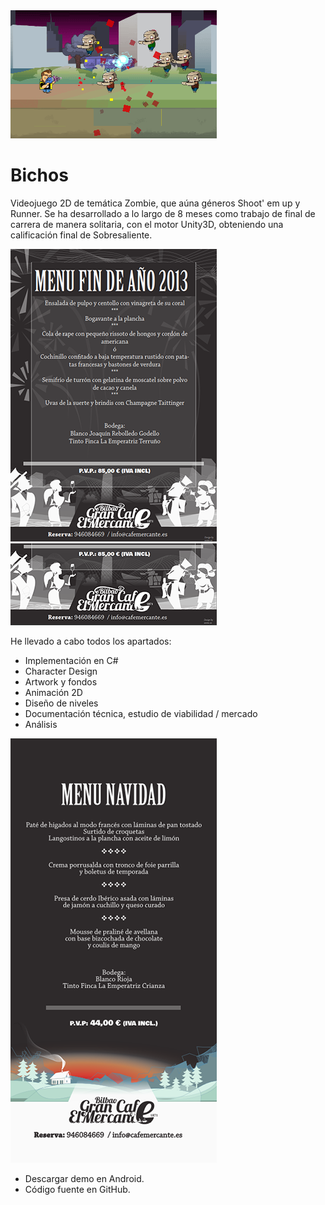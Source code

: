 <img src=../img/portfolio/captura1_2.png>

# Bichos

Videojuego 2D de temática Zombie, que aúna géneros Shoot' em up y Runner. Se ha desarrollado a lo largo de 8 meses como trabajo de final de carrera de manera solitaria, con el motor Unity3D, obteniendo una calificación final de Sobresaliente.

<img src="../img/portfolio/captura3.png">
<img src="../img/portfolio/captura4.png">

<p mb-0>He llevado a cabo todos los apartados:</p>

- Implementación en C#
- Character Design
- Artwork y fondos
- Animación 2D
- Diseño de niveles
- Documentación técnica, estudio de viabilidad / mercado
- Análisis

<img src="../img/portfolio/captura5.png">

<div class="panel">
	<ul>
		<li>Descargar demo en Android.</li>
    	<li>Código fuente en GitHub.</li>
	</ul>
</div>
